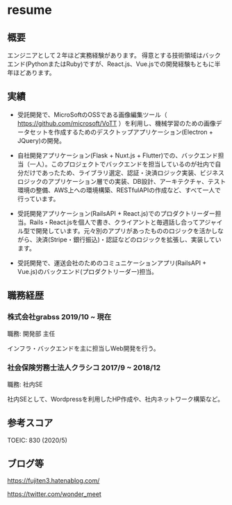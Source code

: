 # resume

## 概要

エンジニアとして２年ほど実務経験があります。
得意とする技術領域はバックエンド(PythonまたはRuby)ですが、React.js、Vue.jsでの開発経験もともに半年ほどあります。

## 実績

- 受託開発で、MicroSoftのOSSである画像編集ツール（ https://github.com/microsoft/VoTT ）を利用し、機械学習のための画像データセットを作成するためのデスクトップアプリケーション(Electron + JQuery)の開発。

- 自社開発アプリケーション(Flask + Nuxt.js + Flutter)での、バックエンド担当（一人）。このプロジェクトでバックエンドを担当しているのが社内で自分だけであったため、ライブラリ選定、認証・決済ロジック実装、ビジネスロジックのアプリケーション層での実装、DB設計、アーキテクチャ、テスト環境の整備、AWS上への環境構築、RESTfulAPIの作成など、すべて一人で行っています。

- 受託開発アプリケーション(RailsAPI + React.js)でのプロダクトリーダー担当。Rails・React.jsを個人で書き、クライアントと毎週話し合ってアジャイル型で開発しています。元々別のアプリがあったもののロジックを活かしながら、決済(Stripe・銀行振込)・認証などのロジックを拡張し、実装しています。

- 受託開発で、運送会社のためのコミュニケーションアプリ(RailsAPI + Vue.js)のバックエンド(プロダクトリーダー)担当。

## 職務経歴

### 株式会社grabss 2019/10 ~ 現在

職務: 開発部 主任

インフラ・バックエンドを主に担当しWeb開発を行う。

### 社会保険労務士法人クラシコ 2017/9 ~ 2018/12

職務: 社内SE

社内SEとして、Wordpressを利用したHP作成や、社内ネットワーク構築など。


## 参考スコア

TOEIC: 830 (2020/5)

## ブログ等

https://fujiten3.hatenablog.com/

https://twitter.com/wonder_meet
